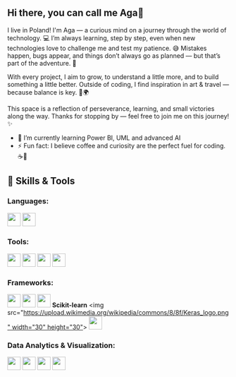 ## Hi there, you can call me Aga👋

I live in Poland! I'm Aga — a curious mind on a journey through the world of technology. 💻
I’m always learning, step by step, even when new technologies love to challenge me and test my patience. 😅
Mistakes happen, bugs appear, and things don’t always go as planned — but that’s part of the adventure. 🤠

With every project, I aim to grow, to understand a little more, and to build something a little better.
Outside of coding, I find inspiration in art & travel — because balance is key. 🎨🌍

This space is a reflection of perseverance, learning, and small victories along the way.
Thanks for stopping by — feel free to join me on this journey! ✨

- 🌱 I’m currently learning Power BI, UML and advanced AI
- ⚡ Fun fact: I believe coffee and curiosity are the perfect fuel for coding. ☕🚀


## 🔧 Skills & Tools

### **Languages:**
<img src="https://upload.wikimedia.org/wikipedia/commons/thumb/1/18/C_Programming_Language.svg/1200px-C_Programming_Language.svg.png" width="30" height="30"> <img src="https://upload.wikimedia.org/wikipedia/commons/c/c3/Python-logo-notext.svg" width="30" height="30">

### **Tools:**
<img src="https://upload.wikimedia.org/wikipedia/commons/thumb/e/e0/Git-logo.svg/1280px-Git-logo.svg.png" width="30" height="30"> <img src="https://upload.wikimedia.org/wikipedia/commons/thumb/3/38/Jupyter_logo.svg/500px-Jupyter_logo.svg.png" width="30" height="30"> <img src="[https://upload.wikimedia.org/wikipedia/commons/thumb/7/73/Visual_Studio_Code_1.35_icon.svg/1280px-Visual_Studio_Code_1.35_icon.svg.png](https://commons.wikimedia.org/w/index.php?search=vs+code&title=Special:MediaSearch&type=image)" width="30" height="30"> <img src="[https://upload.wikimedia.org/wikipedia/commons/thumb/2/28/SQL_server_logo.svg/1280px-SQL_server_logo.svg.png](https://commons.wikimedia.org/w/index.php?search=sql&title=Special:MediaSearch&type=image)" width="30" height="30">

### **Frameworks:**
<img src="[https://upload.wikimedia.org/wikipedia/commons/thumb/8/8c/PyTorch_logo.png/800px-PyTorch_logo.png](https://commons.wikimedia.org/w/index.php?search=pytorch&title=Special:MediaSearch&type=image)" width="30" height="30"> <img src="[https://upload.wikimedia.org/wikipedia/commons/thumb/2/2d/TensorFlow_logo.svg/1200px-TensorFlow_logo.svg.png](https://commons.wikimedia.org/w/index.php?search=tensorflow&title=Special:MediaSearch&type=image)" width="30" height="30">  <img src="https://upload.wikimedia.org/wikipedia/commons/thumb/0/05/Scikit_learn_logo_small.svg/800px-Scikit_learn_logo_small.svg.png" width="30" height="30"> **Scikit-learn** <img src="[https://upload.wikimedia.org/wikipedia/commons/8/8f/Keras_logo.png" width="30" height="30"](https://commons.wikimedia.org/w/index.php?search=keras&title=Special:MediaSearch&type=image)> <img src="[https://upload.wikimedia.org/wikipedia/commons/thumb/6/68/OpenCV_Logo_2022.svg/800px-OpenCV_Logo_2022.svg.png](https://commons.wikimedia.org/w/index.php?search=open+cv&title=Special:MediaSearch&type=image)" width="30" height="30">

### **Data Analytics & Visualization:**
<img src="https://upload.wikimedia.org/wikipedia/commons/e/ed/Pandas_logo.svg" width="30" height="30"> <img src="[https://upload.wikimedia.org/wikipedia/commons/8/8f/Numpy_logo_2020.svg" width="30" height="30](https://commons.wikimedia.org/w/index.php?search=numpy&title=Special:MediaSearch&type=image)"> <img src="[https://upload.wikimedia.org/wikipedia/commons/0/01/Matplotlib_logo.svg" width="30](https://commons.wikimedia.org/w/index.php?search=matplotlib+logo&title=Special:MediaSearch&type=image)" height="30"> <img src="[https://upload.wikimedia.org/wikipedia/commons/thumb/0/0f/Power_BI_Logo_2022.svg/500px-Power_BI_Logo_2022.svg.png](https://commons.wikimedia.org/w/index.php?search=power+bi&title=Special:MediaSearch&type=image)" width="30" height="30"> 



